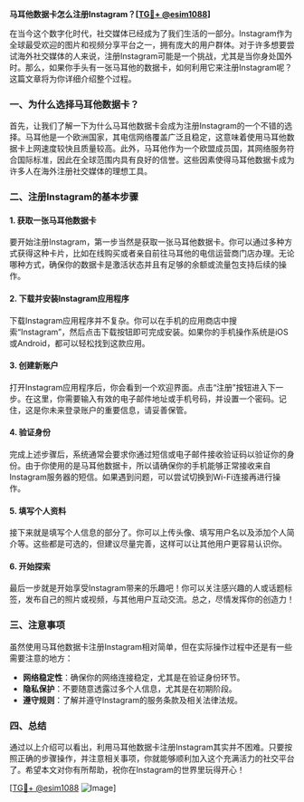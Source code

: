 **马耳他数据卡怎么注册Instagram？[[TG💪+ @esim1088](https://t.me/s/esim1088)]**

在当今这个数字化时代，社交媒体已经成为了我们生活的一部分。Instagram作为全球最受欢迎的图片和视频分享平台之一，拥有庞大的用户群体。对于许多想要尝试海外社交媒体的人来说，注册Instagram可能是一个挑战，尤其是当你身处国外时。那么，如果你手头有一张马耳他的数据卡，如何利用它来注册Instagram呢？这篇文章将为你详细介绍整个过程。

### 一、为什么选择马耳他数据卡？

首先，让我们了解一下为什么马耳他数据卡会成为注册Instagram的一个不错的选择。马耳他是一个欧洲国家，其电信网络覆盖广泛且稳定，这意味着使用马耳他数据卡上网速度较快且质量较高。此外，马耳他作为一个欧盟成员国，其网络服务符合国际标准，因此在全球范围内具有良好的信誉。这些因素使得马耳他数据卡成为许多人在海外注册社交媒体的理想工具。

### 二、注册Instagram的基本步骤

#### 1. 获取一张马耳他数据卡

要开始注册Instagram，第一步当然是获取一张马耳他数据卡。你可以通过多种方式获得这种卡片，比如在线购买或者亲自前往马耳他的电信运营商门店办理。无论哪种方式，确保你的数据卡是激活状态并且有足够的余额或流量包支持后续的操作。

#### 2. 下载并安装Instagram应用程序

下载Instagram应用程序并不复杂。你可以在手机的应用商店中搜索“Instagram”，然后点击下载按钮即可完成安装。如果你的手机操作系统是iOS或Android，都可以轻松找到这款应用。

#### 3. 创建新账户

打开Instagram应用程序后，你会看到一个欢迎界面。点击“注册”按钮进入下一步。在这里，你需要输入有效的电子邮件地址或手机号码，并设置一个密码。记住，这是你未来登录账户的重要信息，请妥善保管。

#### 4. 验证身份

完成上述步骤后，系统通常会要求你通过短信或电子邮件接收验证码以验证你的身份。由于你使用的是马耳他数据卡，所以请确保你的手机能够正常接收来自Instagram服务器的短信。如果遇到问题，可以尝试切换到Wi-Fi连接再进行操作。

#### 5. 填写个人资料

接下来就是填写个人信息的部分了。你可以上传头像、填写用户名以及添加个人简介等。这些都是可选的，但建议尽量完善，这样可以让其他用户更容易认识你。

#### 6. 开始探索

最后一步就是开始享受Instagram带来的乐趣吧！你可以关注感兴趣的人或话题标签，发布自己的照片或视频，与其他用户互动交流。总之，尽情发挥你的创造力！

### 三、注意事项

虽然使用马耳他数据卡注册Instagram相对简单，但在实际操作过程中还是有一些需要注意的地方：

- **网络稳定性**：确保你的网络连接稳定，尤其是在验证身份环节。
- **隐私保护**：不要随意透露过多个人信息，尤其是在初期阶段。
- **遵守规则**：了解并遵守Instagram的服务条款及相关法律法规。

### 四、总结

通过以上介绍可以看出，利用马耳他数据卡注册Instagram其实并不困难。只要按照正确的步骤操作，并注意相关事项，你就能够顺利加入这个充满活力的社交平台了。希望本文对你有所帮助，祝你在Instagram的世界里玩得开心！

[[TG💪+ @esim1088](https://t.me/s/esim1088) ![Image](https://i.postimg.cc/4NQfJmqS/Snipaste-2025-05-13-00-14-12.png)]